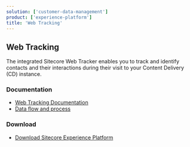 ```yaml
---
solution: ['customer-data-management']
product: ['experience-platform']
title: 'Web Tracking'
---
```


## Web Tracking
The integrated Sitecore Web Tracker enables you to track and identify contacts and their interactions during their visit to your Content Delivery (CD) instance.

### Documentation

- [Web Tracking Documentation](https://doc.sitecore.com/en/developers/101/sitecore-experience-platform/web-tracking.html)
- [Data flow and process](https://doc.sitecore.com/en/developers/101/platform-administration-and-architecture/tracking-and-personalization.html)

### Download

- [Download Sitecore Experience Platform](https://dev.sitecore.net/Downloads/Sitecore_Experience_Platform.aspx)
